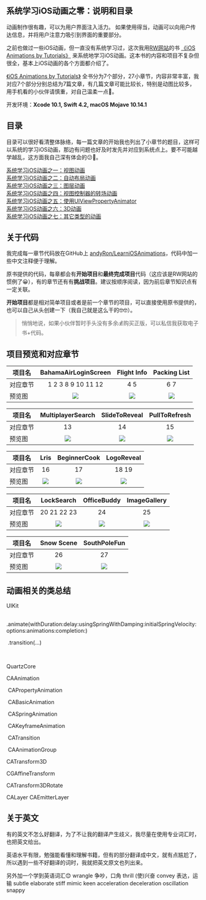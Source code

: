 系统学习iOS动画之零：说明和目录
---------

动画制作很有趣，可以为用户界面注入活力。 如果使用得当，动画可以向用户传达信息，并将用户注意力吸引到界面的重要部分。

之前也做过一些iOS动画，但一直没有系统学习过，这次我用[RW网站](https://www.raywenderlich.com)的书 [《iOS Animations by Tutorials》](https://store.raywenderlich.com/products/ios-animations-by-tutorials) 来系统地学习iOS动画。这本书的内容和项目不复杂但很全，基本上iOS动画的各个方面都介绍了。

 [《iOS Animations by Tutorials》](https://store.raywenderlich.com/products/ios-animations-by-tutorials) 全书分为7个部分，27小章节，内容非常丰富，我对应7个部分分别总结为7篇文章，有几篇文章可能比较长，特别是动图比较多，用手机看的小伙伴请慎重，对自己温柔一点🥴。

开发环境：**Xcode 10.1, Swift 4.2, macOS Mojave 10.14.1**



## 目录

目录可以很好看清整体脉络，每一篇文章的开始我也列出了小章节的题目，这样可以系统的学习iOS动画，那边有问题也好及时发先并对应到系统点上。要不可能越学越乱，这方面我自己深有体会的😕🤔。

[系统学习iOS动画之一：视图动画](Section_I.md)  
[系统学习iOS动画之二：自动布局动画](Section_II.md)  
[系统学习iOS动画之三：图层动画](Section_III.md)  
[系统学习iOS动画之四：视图控制器的转场动画](Section_IV.md)  
[系统学习iOS动画之五：使用UIViewPropertyAnimator](Section_V.md)  
[系统学习iOS动画之六：3D动画](Section_VI.md)  
[系统学习iOS动画之七：其它类型的动画](Section_VII.md)  





## 关于代码

我完成每一章节代码放在GitHub上 [andyRon/LearniOSAnimations](https://github.com/andyRon/LearniOSAnimations)，代码中加一些中文注释便于理解。



原书提供的代码，每章都会有**开始项目**和**最终完成项目**代码（这应该是RW网站的惯例了😀），有的章节还有有**挑战项目**。建议按顺序阅读，因为前后章节知识点有一定关联。

**开始项目**都是相对简单项目或者是前一个章节的项目，可以直接使用原书提供的，也可以自己从头创建一下（我自己就是这么干的🤓🤓）。

> 悄悄地说，如果小伙伴暂时手头没有多余💰购买正版，可以私信我获取电子书+代码。



## 项目预览和对应章节

|项目名      |  BahamaAirLoginScreen   |  Flight Info    |  Packing List  |
| ---- 		| :----: | :----: | :--------------------------------------------: |
| 对应章节   |   1 2 3    8 9 10 11 12    |   4 5   |   6 7  |
| 预览图     |  ![](https://ws1.sinaimg.cn/large/006tNbRwgy1fx69ltw09dg308s0avwtn.gif)    |  ![](https://ws1.sinaimg.cn/large/006tNbRwgy1fxcajmwugeg308m0fndxy.gif)    |  ![](https://ws1.sinaimg.cn/large/006tNbRwgy1fw8qbtmmeag308s0fnafk.gif) |


|项目名      |  MultiplayerSearch   |  SlideToReveal    |  PullToRefresh  |
| ---- 		| :----: | :----: | :--------------------------------------------: |
| 对应章节   |   13    |   14   |   15  |
| 预览图     |  ![](https://ws2.sinaimg.cn/large/006tNbRwgy1fxmnjaf154g308m0fn1gb.gif) |   ![](https://ws2.sinaimg.cn/large/006tNbRwgy1fy6f1w4io8g308o0fpjw8.gif)   |  ![](https://ws4.sinaimg.cn/large/006tNbRwgy1fx7j42np9ig308q08r0w0.gif) |


|项目名      |   Lris  |  BeginnerCook    |  LogoReveal   |
| ---- 		| :----: | :----: | :--------------------------------------------: |
| 对应章节   |  16     |  17    |  18 19   |
| 预览图     |  ![](https://ws4.sinaimg.cn/large/006tNbRwgy1fy7mgff62bg308o0811bi.gif)  |  ![](https://ws3.sinaimg.cn/large/006tNbRwgy1fxtgx7q5s5g308s0fqqv5.gif)   | ![](https://ws1.sinaimg.cn/large/006tNbRwgy1fy9krwbad6g308q0fogzr.gif) |


|项目名      |   LockSearch  |  OfficeBuddy    |  ImageGallery   |
| ---- 		| :----: | :----: | :--------------------------------------------: |
| 对应章节   |   20 21 22 23     |  24    |   25  |
| 预览图     | ![](https://ws4.sinaimg.cn/large/006tNc79gy1fz2mwu0xstg308o0fo4h8.gif) |  ![](https://ws3.sinaimg.cn/large/006tNbRwgy1fxvpgah492g306y067799.gif)  |  ![](https://ws3.sinaimg.cn/large/006tNbRwgy1fxvr9roxswg308q0fo7wh.gif)    |


|项目名      |  Snow Scene   |  SouthPoleFun    |
| ---- 		| :----: | :----: |
| 对应章节   |   26    |   27   |
| 预览图     |  ![](https://ws4.sinaimg.cn/large/006tNbRwgy1fxvzhofmleg30ku112b2a.gif)   |  ![](https://ws2.sinaimg.cn/large/006tNbRwgy1fxw1bdetvhg30fm08sn0q.gif)  |



## 动画相关的类总结

UIKit

​	.animate(withDuration:delay:usingSpringWithDamping:initialSpringVelocity:options:animations:completion:)

​	.transition(...)

​	

QuartzCore

CAAnimation

​	CAPropertyAnimation

​	CABasicAnimation 

​		CASpringAnimation 	

​	CAKeyframeAnimation

​	CATransition

​	CAAnimationGroup



CATransform3D

CGAffineTransform

CATransform3DRotate

CALayer  CAEmitterLayer



## 关于英文

有的英文不怎么好翻译，为了不让我的翻译产生歧义，我尽量在使用专业词汇时，也把英文给出。

英语水平有限，勉强能看懂和理解书籍，但有的部分翻译成中文，就有点尴尬了，所以遇到一些不好翻译的词时，我就把英文原文也列出来。

另外加一个学到英语词汇😊
wrangle  	争吵，口角
thrill		(使)兴奋
convey	  表达，运输
subtle
elaborate
stiff
mimic
keen
acceleration
deceleration
oscillation
snappy











